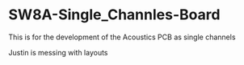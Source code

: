 # SW8A-Single_Channles-Board
This is for the development of the Acoustics PCB as single channels

Justin is messing with layouts